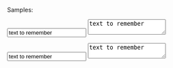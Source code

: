 
 Samples:
<form>
    <input type="text" class="mem" value="text to remember" >
    <textarea class="mem">text to remember</textarea>
</form>
<script type="text/javascript">
 $('form').valuesToggle();
 </script>

 <form>
    <input type="text" class="custom" value="text to remember" >
    <textarea class="custom">text to remember</textarea>
</form>

<script type="text/javascript">
 $('form').valuesToggle({
    selector: '.custom'
});
 </script>
